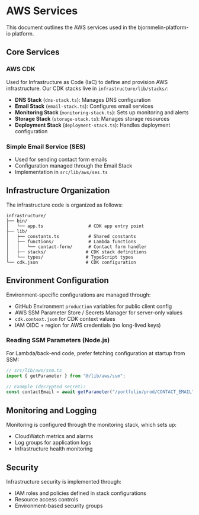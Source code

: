 # AWS Services

This document outlines the AWS services used in the
bjornmelin-platform-io platform.

## Core Services

### AWS CDK

Used for Infrastructure as Code (IaC) to define and provision AWS
infrastructure. Our CDK stacks live in `infrastructure/lib/stacks/`:

- **DNS Stack** (`dns-stack.ts`): Manages DNS configuration
- **Email Stack** (`email-stack.ts`): Configures email services
- **Monitoring Stack** (`monitoring-stack.ts`): Sets up monitoring and alerts
- **Storage Stack** (`storage-stack.ts`): Manages storage resources
- **Deployment Stack** (`deployment-stack.ts`): Handles deployment configuration

### Simple Email Service (SES)

- Used for sending contact form emails
- Configuration managed through the Email Stack
- Implementation in `src/lib/aws/ses.ts`

## Infrastructure Organization

The infrastructure code is organized as follows:

```text
infrastructure/
├── bin/
│   └── app.ts                 # CDK app entry point
├── lib/
│   ├── constants.ts           # Shared constants
│   ├── functions/             # Lambda functions
│   │   └── contact-form/      # Contact form handler
│   ├── stacks/               # CDK stack definitions
│   └── types/                # TypeScript types
└── cdk.json                  # CDK configuration
```

## Environment Configuration

Environment-specific configurations are managed through:

- GitHub Environment `production` variables for public client config
- AWS SSM Parameter Store / Secrets Manager for server-only values
- `cdk.context.json` for CDK context values
- IAM OIDC + region for AWS credentials (no long-lived keys)

### Reading SSM Parameters (Node.js)

For Lambda/back-end code, prefer fetching configuration at startup from SSM:

```ts
// src/lib/aws/ssm.ts
import { getParameter } from "@/lib/aws/ssm";

// Example (decrypted secret):
const contactEmail = await getParameter("/portfolio/prod/CONTACT_EMAIL");
```

## Monitoring and Logging

Monitoring is configured through the monitoring stack, which sets up:

- CloudWatch metrics and alarms
- Log groups for application logs
- Infrastructure health monitoring

## Security

Infrastructure security is implemented through:

- IAM roles and policies defined in stack configurations
- Resource access controls
- Environment-based security groups
